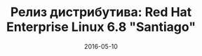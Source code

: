 ---
layout: post
title: "Релиз дистрибутива: Red Hat Enterprise Linux 6.8 \"Santiago\""
date: 2016-05-10   
---
